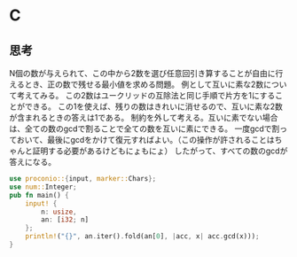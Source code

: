 # C
## 思考
N個の数が与えられて、この中から2数を選び任意回引き算することが自由に行えるとき、正の数で残せる最小値を求める問題。
例として互いに素な2数について考えてみる。
この2数はユークリッドの互除法と同じ手順で片方を1にすることができる。
この1を使えば、残りの数はきれいに消せるので、互いに素な2数が含まれるときの答えは1である。
制約を外して考える。互いに素でない場合は、全ての数のgcdで割ることで全ての数を互いに素にできる。
一度gcdで割っておいて、最後にgcdをかけて復元すればよい。（この操作が許されることはちゃんと証明する必要があるけどもにょもにょ）
したがって、すべての数のgcdが答えになる。
```rust
use proconio::{input, marker::Chars};
use num::Integer;
pub fn main() {
    input! {
        n: usize,
        an: [i32; n]
    };
    println!("{}", an.iter().fold(an[0], |acc, x| acc.gcd(x)));
}
```